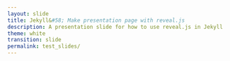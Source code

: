 ```yaml
---
layout: slide
title: Jekyll&#58; Make presentation page with reveal.js
description: A presentation slide for how to use reveal.js in Jekyll
theme: white
transition: slide
permalink: test_slides/
---
```

<section data-markdown data-separator="^\n----\n$" data-separator-vertical="^\n---\n$">
    <script type="text/template">
        ## Demo 2
        Slide 1.1

        ---

        ## Demo 2
        Slide 1.2

        ----

        ## Demo 2
        Slide 2  
    </script>
</section>

